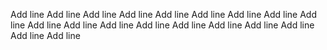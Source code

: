 Add line
Add line
Add line
Add line
Add line
Add line
Add line
Add line
Add line
Add line
Add line
Add line
Add line
Add line
Add line
Add line
Add line
Add line
Add line
